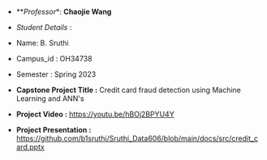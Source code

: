 - **_Professor_*: **Chaojie Wang**
- *_Student Details_* : 
- Name: B. Sruthi
- Campus_id : OH34738
- Semester : Spring 2023

- **Capstone Project Title :**  Credit card fraud detection using Machine Learning and ANN's

- **Project Video :** https://youtu.be/hBOj2BPYU4Y

- **Project Presentation :** https://github.com/b1sruthi/Sruthi_Data606/blob/main/docs/src/credit_card.pptx
